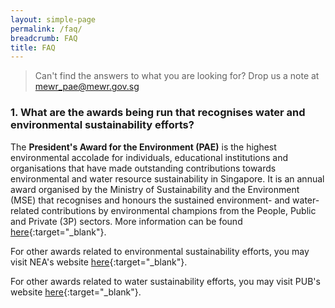 ```yaml
---
layout: simple-page
permalink: /faq/
breadcrumb: FAQ
title: FAQ
---
```


> Can't find the answers to what you are looking for? Drop us a note at <mewr_pae@mewr.gov.sg> 

### 1. What are the awards being run that recognises water and environmental sustainability efforts? 

The **President's Award for the Environment (PAE)** is the highest environmental accolade for individuals, educational institutions and organisations that have made outstanding contributions towards environmental and water resource sustainability in Singapore. It is an annual award organised by the Ministry of Sustainability and the Environment (MSE) that recognises and honours the sustained environment- and water-related contributions by environmental champions from the People, Public and Private (3P) sectors. More information can be found [here](/about-the-award/){:target="_blank"}. 

For other awards related to environmental sustainability efforts, you may visit NEA's website [here](https://www.nea.gov.sg/programmes-grants/grants-and-awards){:target="_blank"}. 

For other awards related to water sustainability efforts, you may visit PUB's website [here](https://www.pub.gov.sg/getinvolved){:target="_blank"}.
